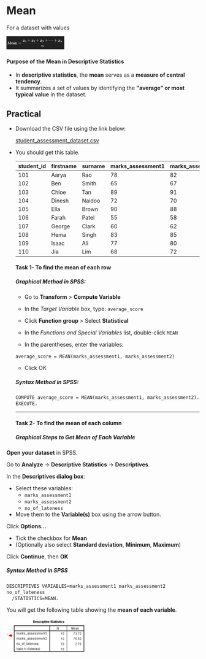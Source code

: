 # Mean

For a dataset with values

<img src="./../../images/image-20250711195430204.png" width='30%'>

#### **Purpose of the Mean in Descriptive Statistics**

- In **descriptive statistics**, the **mean** serves as a **measure of central tendency**. 
- It summarizes a set of values by identifying the **"average" or most typical value** in the dataset.



## Practical

- Download the CSV file using the link below:

   [student_assessment_dataset.csv](./mct-datasets/student_assessment_dataset.csv.csv) 

- You should get this table.

  | student_id | firstname | surname | marks_assessment1 | marks_assessment2 | no_of_lateness |
  | ---------- | --------- | ------- | ----------------- | ----------------- | -------------- |
  | 101        | Aarya     | Rao     | 78                | 82                | 2              |
  | 102        | Ben       | Smith   | 65                | 67                | 5              |
  | 103        | Chloe     | Tan     | 89                | 91                | 1              |
  | 104        | Dinesh    | Naidoo  | 72                | 70                | 3              |
  | 105        | Ella      | Brown   | 90                | 88                | 0              |
  | 106        | Farah     | Patel   | 55                | 58                | 6              |
  | 107        | George    | Clark   | 60                | 62                | 4              |
  | 108        | Hema      | Singh   | 83                | 85                | 1              |
  | 109        | Isaac     | Ali     | 77                | 80                | 2              |
  | 110        | Jia       | Lim     | 68                | 72                | 3              |

  #### **Task 1**- To find the mean of each row

  ##### Graphical Method in SPSS:

  - Go to **Transform** > **Compute Variable**

  - In the *Target Variable* box, type: `average_score`

  - Click **Function group** > Select **Statistical**

  - In the *Functions and Special Variables* list, double-click `MEAN`

  - In the parentheses, enter the variables:

  ```SPSS
  average_score = MEAN(marks_assessment1, marks_assessment2)
  ```

  - Click OK

  ##### Syntax Method in SPSS:

  ```SPSS
  COMPUTE average_score = MEAN(marks_assessment1, marks_assessment2).
  EXECUTE.
  ```

  ***

  #### **Task 2**- To find the mean of each column

  ##### Graphical Steps to Get Mean of Each Variable

**Open your dataset** in SPSS.

Go to **Analyze** → **Descriptive Statistics** → **Descriptives**.

In the **Descriptives dialog box**:

- Select these variables:
  - `marks_assessment1`
  - `marks_assessment2`
  - `no_of_lateness`
- Move them to the **Variable(s)** box using the arrow button.

Click **Options…**

- Tick the checkbox for **Mean**
- (Optionally also select **Standard deviation**, **Minimum**, **Maximum**)

Click **Continue**, then **OK**

##### 	Syntax Method in SPSS

```spss
DESCRIPTIVES VARIABLES=marks_assessment1 marks_assessment2 no_of_lateness 
  /STATISTICS=MEAN.
```

 You will get the following table showing the **mean of each variable**.

`<img src="./../../images/image-20250711202815498.png" width=40% align='center'>

